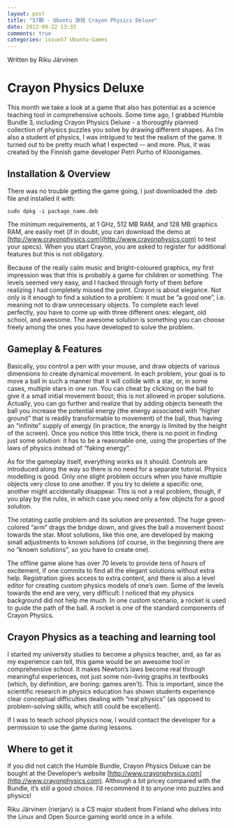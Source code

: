 ```yaml
---
layout: post
title: "57期 - Ubuntu 游戏 Crayon Physics Deluxe"
date: 2012-09-22 13:33
comments: true
categories: issue57 Ubuntu-Games
---
```


Written by Riku Järvinen

# Crayon Physics Deluxe

This month we take a look at a game that also has potential as a science teaching tool in comprehensive schools. Some time ago, I grabbed Humble Bundle 3, including Crayon Physics Deluxe - a thoroughly planned collection of physics puzzles you solve by drawing different shapes. As I’m also a student of physics, I was intrigued to test the realism of the game. It turned out to be pretty much what I expected -- and more. Plus, it was created by the Finnish game developer Petri Purho of Kloonigames.

## Installation & Overview

There was no trouble getting the game going, I just downloaded the .deb file and installed it with:

    sudo dpkg -i package_name.deb

The minimum requirements, at 1 GHz, 512 MB RAM, and 128 MB graphics RAM, are easily met (if in doubt, you can download the demo at [http://www.crayonphysics.com](http://www.crayonphysics.com) to test your specs). When you start Crayon, you are asked to register for additional features but this is not obligatory.

Because of the really calm music and bright-coloured graphics, my first impression was that this is probably a game for children or something. The levels seemed very easy, and I hacked through forty of them before realizing I had completely missed the point. Crayon is about elegance. Not only is it enough to find a solution to a problem: it must be “a good one”, i.e. meaning not to draw unnecessary objects. To complete each level perfectly, you have to come up with three different ones: elegant, old school, and awesome. The awesome solution is something you can choose freely among the ones you have developed to solve the problem. 

## Gameplay & Features

Basically, you control a pen with your mouse, and draw objects of various dimensions to create dynamical movement. In each problem, your goal is to move a ball in such a manner that it will collide with a star, or, in some cases, multiple stars in one run. You can cheat by clicking on the ball to give it a small initial movement boost; this is not allowed in proper solutions. Actually, you can go further and realize that by adding objects beneath the ball you increase the potential energy (the energy associated with “higher ground” that is readily transformable to movement) of the ball, thus having an “infinite” supply of energy (in practice, the energy is limited by the height of the screen). Once you notice this little trick, there is no point in finding just some solution: it has to be a reasonable one, using the properties of the laws of physics instead of “faking energy”. 

As for the gameplay itself, everything works as it should. Controls are introduced along the way so there is no need for a separate tutorial. Physics modelling is good. Only one slight problem occurs when you have multiple objects very close to one another. If you try to delete a specific one, another might accidentally disappear. This is not a real problem, though, if you play by the rules, in which case you need only a few objects for a good solution.

The rotating castle problem and its solution are presented. The huge green-colored “arm” drags the bridge down, and gives the ball a movement boost towards the star. Most solutions, like this one, are developed by making small adjustments to known solutions (of course, in the beginning there are no “known solutions”, so you have to create one). 

The offline game alone has over 70 levels to provide tens of hours of excitement, if one commits to find all the elegant solutions without extra help. Registration gives access to extra content, and there is also a level editor for creating custom physics models of one’s own. Some of the levels towards the end are very, very difficult: I noticed that my physics background did not help me much.  In one custom scenario, a rocket is used to guide the path of the ball. A rocket is one of the standard components of Crayon Physics.

## Crayon Physics as a teaching and learning tool

I started my university studies to become a physics teacher, and, as far as my experience can tell, this game would be an awesome tool in comprehensive school. It makes Newton’s laws become real through meaningful experiences, not just some non-living graphs in textbooks (which, by definition, are boring: games aren’t). This is important, since the scientific research in physics education has shown students experience clear conceptual difficulties dealing with “real physics” (as opposed to problem-solving skills, which still could be excellent).

If I was to teach school physics now, I would contact the developer for a permission to use the game during lessons.

## Where to get it

If you did not catch the Humble Bundle, Crayon Physics Deluxe can be bought at the Developer’s website [http://www.crayonphysics.com](http://www.crayonphysics.com). Although a bit pricey compared with the Bundle, it’s still a good choice. I’d recommend it to anyone into puzzles and physics!

Riku Järvinen (rierjarv) is a CS major student from Finland who delves into the Linux and Open Source gaming world once in a while.
